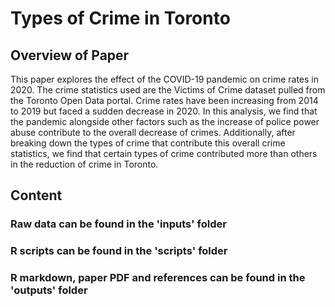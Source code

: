 # Types of Crime in Toronto

## Overview of Paper
This paper explores the effect of the COVID-19 pandemic on crime rates in 2020. The crime statistics used are the Victims of Crime dataset pulled from the Toronto Open Data portal. Crime rates have been increasing from 2014 to 2019 but faced a sudden decrease in 2020. In this analysis, we find that the pandemic alongside other factors such as the increase of police power abuse contribute to the overall decrease of crimes. Additionally, after breaking down the types of crime that contribute this overall crime statistics, we find that certain types of crime contributed more than others in the reduction of crime in Toronto.

## Content
### Raw data can be found in the 'inputs' folder
### R scripts can be found in the 'scripts' folder
### R markdown, paper PDF and references can be found in the 'outputs' folder
